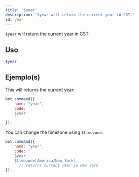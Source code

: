 ```yaml
---
title: '$year'
description: '$year will return the current year in CST.'
id: year
---
```


`$year` will return the current year in CST.

## Uso

```php
$year
```

## Ejemplo(s)

This will returns the current year:

```javascript
bot.command({
    name: "year",
    code: `
    $year
    `
});
```

You can change the timezone using `$timezone`:

```javascript
bot.command({
    name: "year",
    code: `
    $year 
    $timezone[America/New_York]
    ` // returns current year in New York
});
```